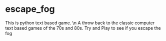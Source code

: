# escape_fog
This is python text based game. \n
A throw back to the classic computer text based games of the 70s and 80s.
Try and Play to see if you escape the fog
